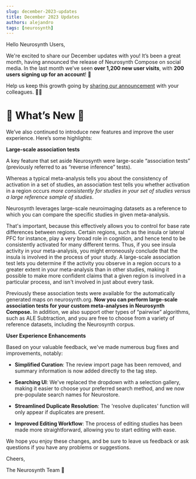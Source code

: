```yaml
---
slug: december-2023-updates
title: December 2023 Updates
authors: alejandro
tags: [neurosynth]
---
```

Hello Neurosynth Users,

We're excited to share our December updates with you! It’s been a great month, having announced the release of Neurosynth Compose on social media. In the last month we’ve seen **over 1,200 new user visits**, with **200 users signing up for an account**! 🚀

Help us keep this growth going by [sharing our announcement](http://localhost:3000/compose-docs/blog/announcing-ns-compose) with your colleagues. 🧑‍🔬

# 🌟 What’s New 🌟

We’ve also continued to introduce new features and improve the user experience. Here’s some highlights:

**Large-scale association tests**

A key feature that set aside Neurosynth were large-scale “association tests” (previously referred to as “reverse inference” tests).

Whereas a typical meta-analysis tells you about the consistency of activation in a set of studies, an association test tells you whether activation in a region occurs *more consistently for studies in your set of studies versus a large reference sample of studies*. 

Neurosynth leverages large-scale neuroimaging datasets as a reference to which you can compare the specific studies in given meta-analysis. 

That's important, because this effectively allows you to control for base rate differences between regions. Certain regions, such as the insula or lateral PFC for instance, play a very broad role in cognition, and hence tend to be consistently activated for many different terms. Thus, if you see insula activity in your meta-analysis, you might erroneously conclude that the insula is involved in the process of your study. A large-scale association test lets you determine if the activity you observe in a region occurs to a greater extent in your meta-analysis than in other studies, making it possible to make more confident claims that a given region is involved in a particular process, and isn't involved in just about every task.

Previously these association tests were available for the automatically generated maps on neurosynth.org. **Now you can perform large-scale association tests for your custom meta-analyses in Neurosynth Compose.** In addition, we also support other types of “pairwise” algorithms, such as ALE Subtraction, and you are free to choose from a variety of reference datasets, including the Neurosynth corpus. 

**User Experience Enhancements**

Based on your valuable feedback, we've made numerous bug fixes and improvements, notably: 

* **Simplified Curation**: The review import page has been removed, and summary information is now added directly to the tag step.

* **Searching UI**: We've replaced the dropdown with a selection gallery, making it easier to choose your preferred search method, and we now pre-populate search names for Neurostore.

* **Streamlined Duplicate Resolution**: The 'resolve duplicates' function will only appear if duplicates are present. 

* **Improved Editing Workflow**: The process of editing studies has been made more straightforward, allowing you to start editing with ease.

We hope you enjoy these changes, and be sure to leave us feedback or ask questions if you have any problems or suggestions.


Cheers,

The Neurosynth Team 🧠
